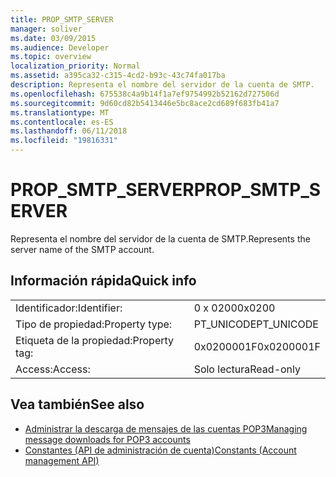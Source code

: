 ```yaml
---
title: PROP_SMTP_SERVER
manager: soliver
ms.date: 03/09/2015
ms.audience: Developer
ms.topic: overview
localization_priority: Normal
ms.assetid: a395ca32-c315-4cd2-b93c-43c74fa017ba
description: Representa el nombre del servidor de la cuenta de SMTP.
ms.openlocfilehash: 675538c4a9b14f1a7ef9754992b52162d727506d
ms.sourcegitcommit: 9d60cd82b5413446e5bc8ace2cd689f683fb41a7
ms.translationtype: MT
ms.contentlocale: es-ES
ms.lasthandoff: 06/11/2018
ms.locfileid: "19816331"
---
```

# <a name="propsmtpserver"></a><span data-ttu-id="76eaf-103">PROP_SMTP_SERVER</span><span class="sxs-lookup"><span data-stu-id="76eaf-103">PROP_SMTP_SERVER</span></span>

<span data-ttu-id="76eaf-104">Representa el nombre del servidor de la cuenta de SMTP.</span><span class="sxs-lookup"><span data-stu-id="76eaf-104">Represents the server name of the SMTP account.</span></span>
  
## <a name="quick-info"></a><span data-ttu-id="76eaf-105">Información rápida</span><span class="sxs-lookup"><span data-stu-id="76eaf-105">Quick info</span></span>

|||
|:-----|:-----|
|<span data-ttu-id="76eaf-106">Identificador:</span><span class="sxs-lookup"><span data-stu-id="76eaf-106">Identifier:</span></span>  <br/> |<span data-ttu-id="76eaf-107">0 x 0200</span><span class="sxs-lookup"><span data-stu-id="76eaf-107">0x0200</span></span>  <br/> |
|<span data-ttu-id="76eaf-108">Tipo de propiedad:</span><span class="sxs-lookup"><span data-stu-id="76eaf-108">Property type:</span></span>  <br/> |<span data-ttu-id="76eaf-109">PT_UNICODE</span><span class="sxs-lookup"><span data-stu-id="76eaf-109">PT_UNICODE</span></span>  <br/> |
|<span data-ttu-id="76eaf-110">Etiqueta de la propiedad:</span><span class="sxs-lookup"><span data-stu-id="76eaf-110">Property tag:</span></span>  <br/> |<span data-ttu-id="76eaf-111">0x0200001F</span><span class="sxs-lookup"><span data-stu-id="76eaf-111">0x0200001F</span></span>  <br/> |
|<span data-ttu-id="76eaf-112">Access:</span><span class="sxs-lookup"><span data-stu-id="76eaf-112">Access:</span></span>  <br/> |<span data-ttu-id="76eaf-113">Solo lectura</span><span class="sxs-lookup"><span data-stu-id="76eaf-113">Read-only</span></span>  <br/> |
   
## <a name="see-also"></a><span data-ttu-id="76eaf-114">Vea también</span><span class="sxs-lookup"><span data-stu-id="76eaf-114">See also</span></span>

- [<span data-ttu-id="76eaf-115">Administrar la descarga de mensajes de las cuentas POP3</span><span class="sxs-lookup"><span data-stu-id="76eaf-115">Managing message downloads for POP3 accounts</span></span>](managing-message-downloads-for-pop3-accounts.md) 
- [<span data-ttu-id="76eaf-116">Constantes (API de administración de cuenta)</span><span class="sxs-lookup"><span data-stu-id="76eaf-116">Constants (Account management API)</span></span>](constants-account-management-api.md)

